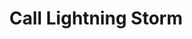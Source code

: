 ---
title: "Call Lightning Storm"

spell:
  schools:
    - name:        "Evocation"
      subschools:  []
      descriptors: ["Electricity"]
  classes:
    - name:  "Druid"
      abbr:  "Drd"
      level: 5
  domains:
    - name:  "Weather"
      abbr:  "Weather"
      level: 5
  range:              "Long (400 ft. + 40 ft./level)"
  description:        |
    This spell functions like call lightning, except that each bolt deals 5d6 points of electricity damage (or 5d10 if created outdoors in a stormy area), and you may call a maximum of 15 bolts.
---